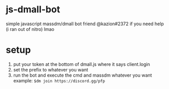 # js-dmall-bot
simple javascript massdm/dmall bot
friend @kazion#2372 if you need help
(i ran out of nitro) lmao

# setup
1) put your token at the bottom of dmall.js where it says client.login
2) set the prefix to whatever you want 
3) run the bot and execute the cmd and massdm whatever you want 
example: 
`$dm join https://discord.gg/pfp`
